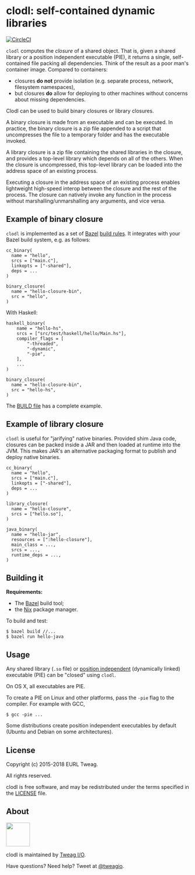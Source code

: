 # clodl: self-contained dynamic libraries

[![CircleCI](https://circleci.com/gh/tweag/clodl.svg?style=svg)](https://circleci.com/gh/tweag/clodl)

`clodl` computes the *closure* of a shared object. That is, given
a shared library or a position independent executable (PIE), it
returns a single, self-contained file packing all dependencies. Think
of the result as a poor man's container image. Compared to containers:

* closures **do not** provide isolation (e.g. separate process,
  network, filesystem namespaces),
* but closures **do** allow for deploying to other machines without
  concerns about missing dependencies.

Clodl can be used to build binary closures or library closures.

A binary closure is made from an executable and can be executed.
In practice, the binary closure is a zip file appended to a script
that uncompresses the file to a temporary folder and has the
executable invoked.

A library closure is a zip file containing the shared libraries in
the closure, and provides a top-level library which depends on all of
the others. When the closure is uncompressed, this top-level library
can be loaded into the address space of an existing process.

Executing a closure in the address space of an existing process
enables lightweight high-speed interop between the closure and the
rest of the process. The closure can natively invoke any function in
the process without marshalling/unmarshalling any arguments, and vice
versa.

## Example of binary closure

`clodl` is implemented as a set
of [Bazel][bazel] [build rules][bazel-rules]. It integrates with your
Bazel build system, e.g. as follows:

```
cc_binary(
  name = "hello",
  srcs = ["main.c"],
  linkopts = ["-shared"],
  deps = ...
)

binary_closure(
  name = "hello-closure-bin",
  src = "hello",
)
```

With Haskell:

```
haskell_binary(
    name = "hello-hs",
    srcs = ["src/test/haskell/hello/Main.hs"],
    compiler_flags = [
        "-threaded",
        "-dynamic",
        "-pie",
    ],
	...
)

binary_closure(
  name = "hello-closure-bin",
  src = "hello-hs",
)
```

The [BUILD file](BUILD) has a complete example.

[bazel]: https://bazel.build
[bazel-rules]: https://docs.bazel.build/versions/master/skylark/rules.html

## Example of library closure

`clodl` is useful for "jarifying" native binaries. Provided shim Java
code, closures can be packed inside a JAR and then loaded at runtime
into the JVM. This makes JAR's an alternative packaging format to
publish and deploy native binaries.

```
cc_binary(
  name = "hello",
  srcs = ["main.c"],
  linkopts = ["-shared"],
  deps = ...
)

library_closure(
  name = "hello-closure",
  srcs = ["hello.so"],
)

java_binary(
  name = "hello-jar",
  resources = [":hello-closure"],
  main_class = ...,
  srcs = ...,
  runtime_deps = ...,
)
```

## Building it

**Requirements:**
* The [Bazel][bazel] build tool;
* the [Nix][nix] package manager.

To build and test:

```
$ bazel build //...
$ bazel run hello-java
```

[nix]: https://nixos.org/nix

## Usage

Any shared library (`.so` file) or [position independent][wp-pic]
(dynamically linked) executable (PIE) can be "closed" using `clodl`.

On OS X, all executables are PIE.

To create a PIE on Linux and other platforms, pass the `-pie` flag to
the compiler. For example with GCC,

```
$ gcc -pie ...
```

Some distributions create position independent executables by default
(Ubuntu and Debian on some architectures).

[wp-pic]: https://en.wikipedia.org/wiki/Position-independent_code

## License

Copyright (c) 2015-2018 EURL Tweag.

All rights reserved.

clodl is free software, and may be redistributed under the terms
specified in the [LICENSE](LICENSE) file.

## About

[<img src="https://www.tweag.io/img/tweag-med.png" height="65">](http://tweag.io)

clodl is maintained by [Tweag I/O](http://tweag.io/).

Have questions? Need help? Tweet at
[@tweagio](http://twitter.com/tweagio).
